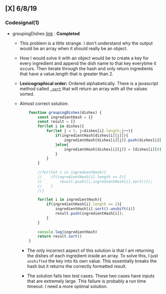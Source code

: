 ## [X] 6/8/19

### Codesignal(1)

* groupingDishes [link](https://app.codesignal.com/interview-practice/task/xrFgR63cw7Nch4vXo) : **Completed**
    * This problem is a little strange.  I don't understand why the output would be an array when it should really be an object.

    * How I would solve it with an object would be to create a key for every ingredient and append the dish name to that key everytime it occurs.  Then iterate through the hash and only return ingredients that have a value.length that is greater than 2.

    * **Lexicographical order:** Ordered alphabetically. There is a javascript method called [`.sort`](https://developer.mozilla.org/en-US/docs/Web/JavaScript/Reference/Global_Objects/Array/sort) that will return an array with all the values sorted.

    * Almost correct solution:
        ```javascript
            function groupingDishes(dishes) {
                const ingredientHash = {}
                const result = []
                for(let i in dishes){
                    for(let j = 1; j<dishes[i].length;j++){
                        if(ingredientHash[dishes[i][j]]){
                            ingredientHash[dishes[i][j]].push(dishes[i][0]);
                        }else{
                            ingredientHash[dishes[i][j]] = [dishes[i][0]];
                        }
                    }
                }
                
                //for(let i in ingredientHash){
                //    if(ingredientHash[i].length >= 2){
                //        result.push([i,ingredientHash[i].sort()]);
                //    }
                //}

                for(let i in ingredientHash){
                    if(ingredientHash[i].length >= 2){
                        ingredientHash[i].sort().unshift(i)]
                        result.push(ingredientHash[i]);
                    }
                }    
                
                console.log(ingredientHash)
                return result.sort()
            }
        ```
        * The only incorrect aspect of this solution is that I am returning the dishes of each ingredient inside an array. To solve this, I just `unshifted` the key into its own value.  This essentially breaks the hash but it returns the correctly formatted result.

        * The solution fails two test cases. These two cases have inputs that are extremely large.  This failure is probably a run time timeout.  I need a more optimal solution.